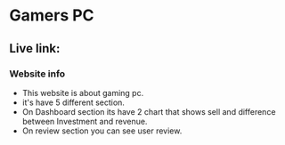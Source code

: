 # Gamers PC
## Live link: 

### Website info
* This website is about gaming pc.
* it's have 5 different section.
* On Dashboard section its have 2 chart that shows sell and difference between Investment and revenue.
* On review section you can see user review.
